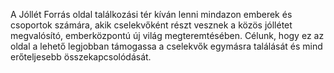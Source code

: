 A Jóllét Forrás oldal találkozási tér kíván lenni mindazon emberek és csoportok számára, akik cselekvőként részt vesznek a közös jóllétet megvalósító, emberközpontú új világ megteremtésében.
Célunk, hogy ez az oldal a lehető legjobban támogassa a cselekvők egymásra találását és mind erőteljesebb összekapcsolódását.<br>
